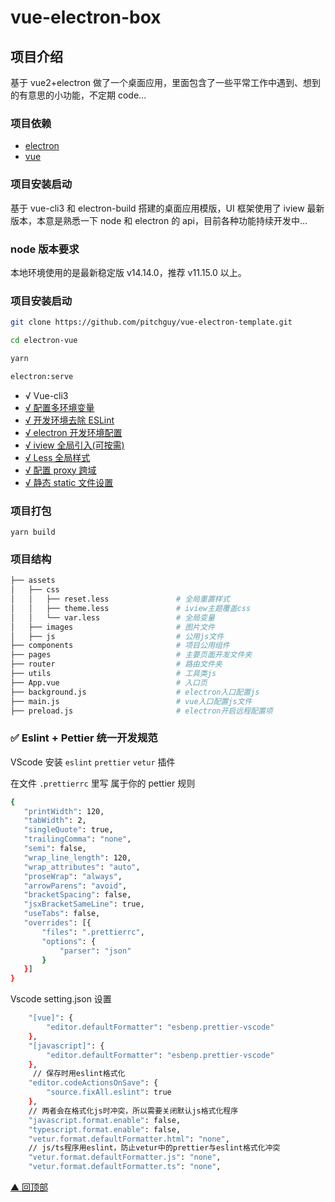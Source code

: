 # vue-electron-box

## 项目介绍

基于 vue2+electron 做了一个桌面应用，里面包含了一些平常工作中遇到、想到的有意思的小功能，不定期 code...

### 项目依赖

- [electron](#elelctron)
- [vue](#vue)

### 项目安装启动

基于 vue-cli3 和 electron-build 搭建的桌面应用模版，UI 框架使用了 iview 最新版本，本意是熟悉一下 node 和 electron 的
api，目前各种功能持续开发中...

### node 版本要求

本地环境使用的是最新稳定版 v14.14.0，推荐 v11.15.0 以上。

### 项目安装启动

```bash
git clone https://github.com/pitchguy/vue-electron-template.git

cd electron-vue

yarn

electron:serve
```

- √ Vue-cli3
- [√ 配置多环境变量](#env)
- [√ 开发环境去除 ESLint](#ESLint)
- [√ electron 开发环境配置](#electron)
- [√ iview 全局引入(可按需)](#iview)
- [√ Less 全局样式](#Less)
- [√ 配置 proxy 跨域](#proxy)
- [√ 静态 static 文件设置](#CopyWebpackPlugin)

### 项目打包

```
yarn build
```

### 项目结构

```bash
├── assets
│   ├── css
│   │   ├── reset.less               # 全局重置样式
│   │   ├── theme.less               # iview主题覆盖css
│   │   └── var.less		         # 全局变量
│   ├── images						 # 图片文件
│   ├── js						     # 公用js文件
├── components						 # 项目公用组件
├── pages							 # 主要页面开发文件夹
├── router							 # 路由文件夹
├── utils							 # 工具类js
├── App.vue							 # 入口页
├── background.js					 # electron入口配置js
├── main.js							 # vue入口配置js文件
├── preload.js 						 # electron开启远程配置项
```

### <span id="pettier">✅ Eslint + Pettier 统一开发规范 </span>

VScode 安装 `eslint` `prettier` `vetur` 插件

在文件 `.prettierrc` 里写 属于你的 pettier 规则

```bash
{
   "printWidth": 120,
   "tabWidth": 2,
   "singleQuote": true,
   "trailingComma": "none",
   "semi": false,
   "wrap_line_length": 120,
   "wrap_attributes": "auto",
   "proseWrap": "always",
   "arrowParens": "avoid",
   "bracketSpacing": false,
   "jsxBracketSameLine": true,
   "useTabs": false,
   "overrides": [{
       "files": ".prettierrc",
       "options": {
           "parser": "json"
       }
   }]
}
```

Vscode setting.json 设置

```bash
    "[vue]": {
        "editor.defaultFormatter": "esbenp.prettier-vscode"
    },
    "[javascript]": {
        "editor.defaultFormatter": "esbenp.prettier-vscode"
    },
     // 保存时用eslint格式化
    "editor.codeActionsOnSave": {
        "source.fixAll.eslint": true
    },
    // 两者会在格式化js时冲突，所以需要关闭默认js格式化程序
    "javascript.format.enable": false,
    "typescript.format.enable": false,
    "vetur.format.defaultFormatter.html": "none",
    // js/ts程序用eslint，防止vetur中的prettier与eslint格式化冲突
    "vetur.format.defaultFormatter.js": "none",
    "vetur.format.defaultFormatter.ts": "none",
```

[▲ 回顶部](#top)
